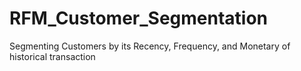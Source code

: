 # RFM_Customer_Segmentation
Segmenting Customers by its Recency, Frequency, and Monetary of historical transaction

